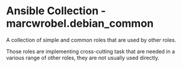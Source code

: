 # Ansible Collection - marcwrobel.debian_common

A collection of simple and common roles that are used by other roles.

Those roles are implementing cross-cutting task that are needed in a various range of other roles,
they are not usually used directly.
